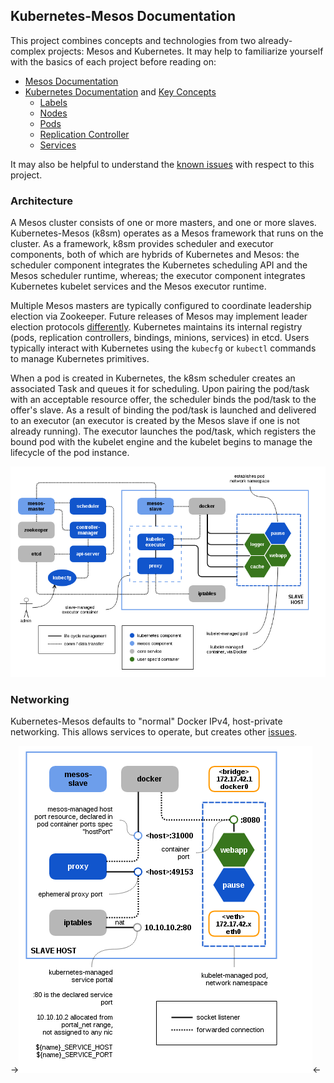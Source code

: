 ## Kubernetes-Mesos Documentation

This project combines concepts and technologies from two already-complex projects: Mesos and Kubernetes.
It may help to familiarize yourself with the basics of each project before reading on:

* [Mesos Documentation][1]
* [Kubernetes Documentation][2] and [Key Concepts][4]
  * [Labels][6]
  * [Nodes][9]
  * [Pods][7]
  * [Replication Controller][8]
  * [Services][5]

It may also be helpful to understand the [known issues][3] with respect to this project.

### Architecture

A Mesos cluster consists of one or more masters, and one or more slaves.
Kubernetes-Mesos (k8sm) operates as a Mesos framework that runs on the cluster.
As a framework, k8sm provides scheduler and executor components, both of which are hybrids of Kubernetes and Mesos:
the scheduler component integrates the Kubernetes scheduling API and the Mesos scheduler runtime, whereas;
the executor component integrates Kubernetes kubelet services and the Mesos executor runtime.

Multiple Mesos masters are typically configured to coordinate leadership election via Zookeeper.
Future releases of Mesos may implement leader election protocols [differently][10].
Kubernetes maintains its internal registry (pods, replication controllers, bindings, minions, services) in etcd.
Users typically interact with Kubernetes using the `kubecfg` or `kubectl` commands to manage Kubernetes primitives.

When a pod is created in Kubernetes, the k8sm scheduler creates an associated Task and queues it for scheduling.
Upon pairing the pod/task with an acceptable resource offer, the scheduler binds the pod/task to the offer's slave.
As a result of binding the pod/task is launched and delivered to an executor (an executor is created by the Mesos slave if one is not already running).
The executor launches the pod/task, which registers the bound pod with the kubelet engine and the kubelet begins to manage the lifecycle of the pod instance.

![Architecture Diagram](architecture.png)

### Networking

Kubernetes-Mesos defaults to "normal" Docker IPv4, host-private networking.
This allows services to operate, but creates other [issues][11].

->![Network Diagram](networking.png)<-

[1]: http://mesos.apache.org/documentation/latest
[2]: https://github.com/GoogleCloudPlatform/kubernetes/blob/master/docs/README.md
[3]: issues.md
[4]: https://github.com/GoogleCloudPlatform/kubernetes/blob/master/DESIGN.md#key-concepts
[5]: https://github.com/GoogleCloudPlatform/kubernetes/blob/master/docs/services.md
[6]: https://github.com/GoogleCloudPlatform/kubernetes/blob/master/docs/labels.md
[7]: https://github.com/GoogleCloudPlatform/kubernetes/blob/master/docs/pods.md
[8]: https://github.com/GoogleCloudPlatform/kubernetes/blob/master/docs/replication-controller.md
[9]: https://github.com/GoogleCloudPlatform/kubernetes/blob/master/docs/node.md
[10]: https://issues.apache.org/jira/browse/MESOS-1806
[11]: issues.md#service-endpoints
